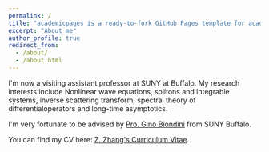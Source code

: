 ```yaml
---
permalink: /
title: "academicpages is a ready-to-fork GitHub Pages template for academic personal websites"
excerpt: "About me"
author_profile: true
redirect_from: 
  - /about/
  - /about.html
---
```


I'm now a visiting assistant professor at SUNY at Buffalo. My research interests include Nonlinear wave equations, solitons and integrable systems, inverse scattering transform, spectral theory of differentialoperators and long-time asymptotics.

I'm very fortunate to be advised by [Pro. Gino Biondini](https://www.nsm.buffalo.edu/~biondini/) from SUNY Buffalo. 

You can find my CV here: [Z. Zhang's Curriculum Vitae](../assets/CV-ZechuanZhang.pdf).
